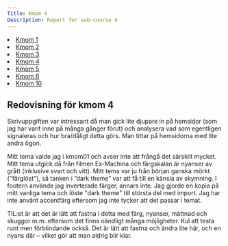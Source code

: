 ```yaml
---
Title: Kmom 4
Description: Report for sub-course 4
---
```


<div class="wrapper">
    <div class="aside-left">
        <a href="../report/kmom01"><li>Kmom 1</li></a>
        <a href="../report/kmom02"><li>Kmom 2</li></a>
        <a href="../report/kmom03"><li>Kmom 3</li></a>
        <a href="../report/kmom04"><li>Kmom 4</li></a>
        <a href="../report/kmom05"><li>Kmom 5</li></a>
        <a href="../report/kmom06"><li>Kmom 6</li></a>
        <a href="../report/kmom10"><li>Kmom 10</li></a>
    </div>
    <div class=kmom-content>
        <h2>Redovisning för kmom 4</h2>
        <p>Skrivuppgiften var intressant då man gick lite djupare in på hemsidor (som jag har varit inne på många gånger förut) och analysera vad som egentligen signaleras och hur bra/dåligt detta görs. Man tittar på hemsidorna med lite andra ögon.</p>
        <p>Mitt tema valde jag i kmom01 och avser inte att frångå det särskilt mycket. Mitt tema utgick då från filmen Ex-Machina och färgskalan är nyanser av grått (inklusive svart och vitt). Mitt tema var ju från början ganska mörkt ("färglöst"), så tanken i ”dark theme” var att få till en känsla av skymning. I footern använde jag inverterade färger, annars inte. Jag gjorde en kopia på mitt vanliga tema och löste "dark theme" till största del med import. Jag har inte använt accentfärg eftersom jag inte tycker att det passar i temat.</p>
        <p>TIL:et är att det är lätt att fastna i detta med färg, nyanser, mättnad och skuggor m.m. eftersom det finns oändligt många möjligheter. Kul att testa runt men förblindande också. Det är lätt att fastna och ändra lite här, och en nyans där – vilket gör att man aldrig blir klar.</p>
    </div>
</div>
